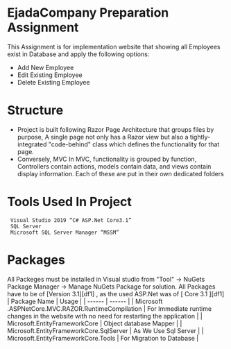 # EjadaCompany Preparation Assignment


 This Assignment is for implementation website that showing all Employees exist in Database and apply the following options:

  - Add New Employee
  - Edit Existing Employee
  - Delete Existing Employee

# Structure

  - Project is built following Razor Page Architecture that groups files by purpose, A single page not only has a Razor view but also a tightly-integrated "code-behind" class which defines the functionality for that page.
  - Conversely, MVC In MVC, functionality is grouped by function, Controllers contain actions, models contain data, and views contain display information. Each of these are put in their own dedicated folders



# Tools Used In Project
     Visual Studio 2019 “C# ASP.Net Core3.1”
     SQL Server
     Microsoft SQL Server Manager “MSSM”

# Packages
All Packeges must be installed in Visual studio from "Tool" -> NuGets Package Manager -> Manage NuGets Package for solution.
All Packages have to be of [Version 3.1][df1] , as the used ASP.Net was of [ Core 3.1 ][df1] 
| Package Name | Usage |
| ------ | ------ |
|  Microsoft .ASPNetCore.MVC.RAZOR.RuntimeCompilation | For Immediate runtime changes in the website with no need for restarting the application |
|  Microsoft.EntityFrameworkCore | Object database Mapper |
|  Microsoft.EntityFrameworkCore.SqlServer | As We Use Sql Server |
| Microsoft.EntityFrameworkCore.Tools | For Migration to Database |
